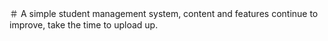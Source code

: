 ＃ A simple student management system, content and features continue to improve, take the time to upload up.
